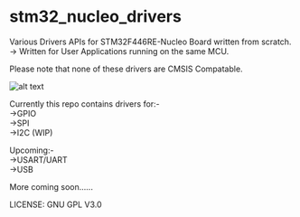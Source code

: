 # stm32_nucleo_drivers
Various Drivers APIs for STM32F446RE-Nucleo Board written from scratch.  
-> Written for User Applications running on the same MCU.

Please note that none of these drivers are CMSIS Compatable.

![alt text](https://cdn11.bigcommerce.com/s-3fd3md1ghs/images/stencil/1280x1280/products/26412/7354/NUCLEO-F103RB__19032.1561067731.jpg)    
  
  
  
Currently this repo contains drivers for:-  
->GPIO  
->SPI  
->I2C (WIP)
  
Upcoming:-   
->USART/UART  
->USB  
  
More coming soon......  
  
  
LICENSE: GNU GPL V3.0  